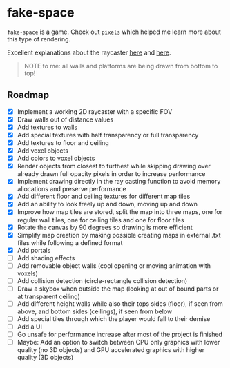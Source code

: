 # fake-space

`fake-space` is a game. Check out [`pixels`](https://github.com/parasyte/pixels) which helped me learn more about this type of rendering.

Excellent explanations about the raycaster [here](https://lodev.org/cgtutor/raycasting.html#The_Basic_Idea_) and [here](https://permadi.com/1996/05/ray-casting-tutorial-table-of-contents/).

> NOTE to me: all walls and platforms are being drawn from bottom to top! 

## Roadmap

- [x] Implement a working 2D raycaster with a specific FOV 
- [x] Draw walls out of distance values
- [x] Add textures to walls
- [x] Add special textures with half transparency or full transparency
- [x] Add textures to floor and ceiling
- [x] Add voxel objects
- [x] Add colors to voxel objects
- [x] Render objects from closest to furthest while skipping drawing over already drawn full opacity pixels in order to increase performance
- [x] Implement drawing directly in the ray casting function to avoid memory allocations and preserve performance
- [x] Add different floor and ceiling textures for different map tiles
- [x] Add an ability to look freely up and down, moving up and down
- [x] Improve how map tiles are stored, split the map into three maps, one for regular wall tiles, one for ceiling tiles and one for floor tiles
- [x] Rotate the canvas by 90 degrees so drawing is more efficient
- [x] Simplify map creation by making possible creating maps in external .txt files while following a defined format
- [x] Add portals
- [ ] Add shading effects
- [ ] Add removable object walls (cool opening or moving animation with voxels)
- [ ] Add collision detection (circle-rectangle collision detection)
- [ ] Draw a skybox when outside the map (looking at out of bound parts or at transparent ceiling)
- [ ] Add different height walls while also their tops sides (floor), if seen from above, and bottom sides (ceilings), if seen from below
- [ ] Add special tiles through which the player would fall to their demise
- [ ] Add a UI
- [ ] Go unsafe for performance increase after most of the project is finished
- [ ] Maybe: Add an option to switch between CPU only graphics with lower quality (no 3D objects) and GPU accelerated graphics with higher quality (3D objects)
